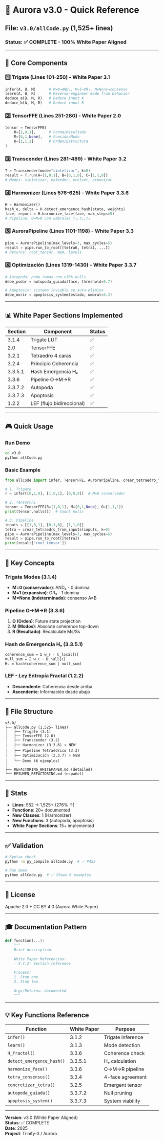 # 🚀 Aurora v3.0 - Quick Reference

## File: `v3.0/allCode.py` (1,525+ lines)

### Status: ✅ COMPLETE - 100% White Paper Aligned

---

## 🎯 Core Components

### 1️⃣ Trigate (Lines 101-250) - White Paper 3.1
```python
infer(A, B, M)      # M=0→AND₃, M=1→OR₃, M=None→consenso
learn(A, B, R)      # Reverse-engineer mode from behavior
deduce_a(B, M, R)   # Deduce input A
deduce_b(A, M, R)   # Deduce input B
```

### 2️⃣ TensorFFE (Lines 251-280) - White Paper 2.0
```python
tensor = TensorFFE(
    R=[1,0,1],      # Forma/Resultado
    M=[0,1,None],   # Función/Modo
    O=[1,1,1]       # Orden/Estructura
)
```

### 3️⃣ Transcender (Lines 281-489) - White Paper 3.2
```python
T = Transcender(mode="sintetizar", k=0)
result = T.run(A=[1,0,1], B=[0,1,0], C=[1,1,0])
# Modes: sintetizar, extender, evolver, armonizar
```

### 4️⃣ Harmonizer (Lines 576-625) - White Paper 3.3.6
```python
H = Harmonizer()
hash_e, delta = H.detect_emergence_hash(state, weights)
face, report = H.harmonize_face(face, max_steps=5)
# Pipeline: O→M→R con umbrales τ₁,τ₂,τ₃
```

### 5️⃣ AuroraPipeline (Lines 1101-1198) - White Paper 3.3
```python
pipe = AuroraPipeline(max_levels=3, max_cycles=6)
result = pipe.run_to_root([tetra0, tetra1, ...])
# Returns: root_tensor, mem, levels
```

### 6️⃣ Optimización (Lines 1319-1430) - White Paper 3.3.7
```python
# Autopoda: poda ramas con >70% nulls
debe_podar = autopoda_guiada(face, threshold=0.7)

# Apoptosis: sistema inviable se auto-elimina
debe_morir = apoptosis_system(estado, umbral=0.3)
```

---

## 📊 White Paper Sections Implemented

| Section | Component | Status |
|---------|-----------|--------|
| 3.1.4 | Trigate LUT | ✅ |
| 2.0 | TensorFFE | ✅ |
| 3.2.1 | Tetraedro 4 caras | ✅ |
| 3.2.4 | Principio Coherencia | ✅ |
| 3.3.5.1 | Hash Emergencia Hₑ | ✅ |
| 3.3.6 | Pipeline O→M→R | ✅ |
| 3.3.7.2 | Autopoda | ✅ |
| 3.3.7.3 | Apoptosis | ✅ |
| 1.2.2 | LEF (flujo bidireccional) | ✅ |

---

## 🎮 Quick Usage

### Run Demo
```bash
cd v3.0
python allCode.py
```

### Basic Example
```python
from allCode import infer, TensorFFE, AuroraPipeline, crear_tetraedro_from_inputs

# 1. Trigate
r = infer([0,1,0], [1,0,1], [0,0,0])  # M=0 conservador

# 2. TensorFFE
tensor = TensorFFE(R=[1,0,1], M=[0,1,None], O=[1,1,1])
print(tensor.nulls())  # Count nulls

# 3. Pipeline
inputs = [[1,0,1], [0,1,0], [1,1,0]]
tetra = crear_tetraedro_from_inputs(inputs, k=0)
pipe = AuroraPipeline(max_levels=3, max_cycles=6)
result = pipe.run_to_root([tetra])
print(result['root_tensor'])
```

---

## 🔑 Key Concepts

### Trigate Modes (3.1.4)
- **M=0 (conservador)**: AND₃ - 0 domina
- **M=1 (expansivo)**: OR₃ - 1 domina  
- **M=None (indeterminado)**: consenso A=B

### Pipeline O→M→R (3.3.6)
1. **O (Orden)**: Future state projection
2. **M (Modos)**: Absolute coherence top-down
3. **R (Resultado)**: Recalculate Ms/Ss

### Hash de Emergencia Hₑ (3.3.5.1)
```
coherence_sum = Σ w_ℓ · C_local[ℓ]
null_sum = Σ w_ℓ · D_null[ℓ]
Hₑ = hash(coherence_sum | null_sum)
```

### LEF - Ley Entropía Fractal (1.2.2)
- **Descendente**: Coherencia desde arriba
- **Ascendente**: Información desde abajo

---

## 📂 File Structure

```
v3.0/
├── allCode.py (1,525+ lines)
│   ├── Trigate (3.1)
│   ├── TensorFFE (2.0)
│   ├── Transcender (3.2)
│   ├── Harmonizer (3.3.6) ⭐ NEW
│   ├── Pipeline Tetraédrico (3.3)
│   ├── Optimización (3.3.7) ⭐ NEW
│   └── Demo (6 ejemplos)
│
├── REFACTORING_WHITEPAPER.md (detailed)
└── RESUMEN_REFACTORING.md (español)
```

---

## 🎯 Stats

- **Lines**: 552 → 1,525+ (276% ↑)
- **Functions**: 20+ documented
- **New Classes**: 1 (Harmonizer)
- **New Functions**: 3 (autopoda, apoptosis)
- **White Paper Sections**: 15+ implemented

---

## ✅ Validation

```bash
# Syntax check
python -m py_compile allCode.py  # ✅ PASS

# Run demo
python allCode.py  # ✅ Shows 6 examples
```

---

## 📜 License

Apache 2.0 + CC BY 4.0 (Aurora White Paper)

---

## 🎓 Documentation Pattern

```python
def function(...):
    """
    Brief description.
    
    White Paper Referencias:
    - X.Y.Z: Section reference
    
    Process:
    1. Step one
    2. Step two
    
    Args/Returns: documented
    """
```

---

## 💡 Key Functions Reference

| Function | White Paper | Purpose |
|----------|-------------|---------|
| `infer()` | 3.1.2 | Trigate inference |
| `learn()` | 3.1.3 | Mode detection |
| `H_fractal()` | 3.3.6 | Coherence check |
| `detect_emergence_hash()` | 3.3.5.1 | Hₑ calculation |
| `harmonize_face()` | 3.3.6 | O→M→R pipeline |
| `tetra_consensus()` | 3.3.4 | 4-face agreement |
| `concretizar_tetra()` | 3.2.5 | Emergent tensor |
| `autopoda_guiada()` | 3.3.7.2 | Null pruning |
| `apoptosis_system()` | 3.3.7.3 | System viability |

---

**Version**: v3.0 (White Paper Aligned)  
**Status**: ✅ COMPLETE  
**Date**: 2025  
**Project**: Trinity-3 / Aurora
